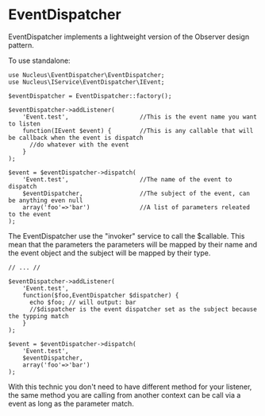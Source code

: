EventDispatcher
===============

EventDispatcher implements a lightweight version of the Observer design
pattern.

To use standalone:

    use Nucleus\EventDispatcher\EventDispatcher;
    use Nucleus\IService\EventDispatcher\IEvent;

    $eventDispatcher = EventDispatcher::factory();

    $eventDispatcher->addListener(
        'Event.test',                    //This is the event name you want to listen
        function(IEvent $event) {        //This is any callable that will be callback when the event is dispatch
          //do whatever with the event
        }
    );

    $event = $eventDispatcher->dispatch(
        'Event.test',                    //The name of the event to dispatch
        $eventDispatcher,                //The subject of the event, can be anything even null
        array('foo'=>'bar')              //A list of parameters releated to the event
    );

The EventDispatcher use the "invoker" service to call the $callable. This mean 
that the parameters the parameters will be mapped by their name and the event
object and the subject will be mapped by their type.

    // ... //

    $eventDispatcher->addListener(
        'Event.test',                    
        function($foo,EventDispatcher $dispatcher) {       
          echo $foo; // will output: bar
          //$dispatcher is the event dispatcher set as the subject because the typping match
        }
    );

    $event = $eventDispatcher->dispatch(
        'Event.test',                
        $eventDispatcher,
        array('foo'=>'bar')
    );

With this technic you don't need to have different method for your listener,
the same method you are calling from another context can be call via a event
as long as the parameter match.